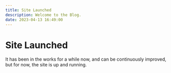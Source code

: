```yaml
---
title: Site Launched
description: Welcome to the Blog.
date: 2023-04-13 16:49:00
---
```

# Site Launched

It has been in the works for a while now, and can be continuously improved, but for now, the site is up and running.
